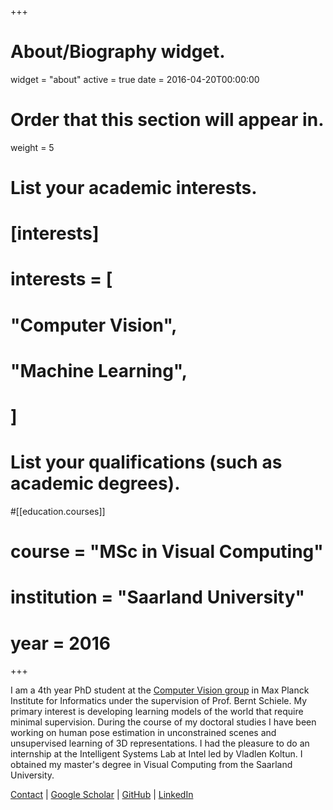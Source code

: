 +++
# About/Biography widget.
widget = "about"
active = true
date = 2016-04-20T00:00:00

# Order that this section will appear in.
weight = 5

# List your academic interests.
# [interests]
#  interests = [
#    "Computer Vision",
#    "Machine Learning",
#  ]

# List your qualifications (such as academic degrees).
#[[education.courses]]
#  course = "MSc in Visual Computing"
#  institution = "Saarland University"
#  year = 2016
 
+++

I am a 4th year PhD student at the [Computer Vision group](https://www.mpi-inf.mpg.de/departments/computer-vision-and-multimodal-computing/) 
in Max Planck Institute for Informatics under the supervision of Prof. Bernt Schiele. My primary interest is developing learning models of the world that require minimal supervision. During the course of my doctoral studies I have been working on human pose estimation in unconstrained scenes and unsupervised learning of 3D representations. I had the pleasure to do an internship at the Intelligent Systems Lab at Intel led by Vladlen Koltun. I obtained my master's degree in Visual Computing from the Saarland University.

[Contact](mailto:e.insafutdinov@gmail.com) |
[Google Scholar](https://scholar.google.co.uk/citations?user=u4unGhAAAAAJ) |
[GitHub](https://github.com/eldar) |
[LinkedIn](https://linkedin.com/in/eldar-insafutdinov-18845315)
